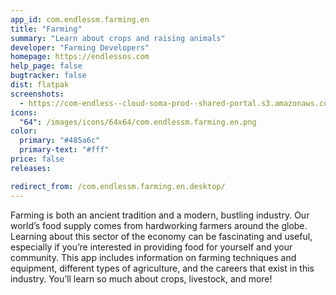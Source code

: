 ```yaml
---
app_id: com.endlessm.farming.en
title: "Farming"
summary: "Learn about crops and raising animals"
developer: "Farming Developers"
homepage: https://endlessos.com
help_page: false
bugtracker: false
dist: flatpak
screenshots:
  - https://com-endless--cloud-soma-prod--shared-portal.s3.amazonaws.com/apps.259.screenshots.0b3f1d5b-d802-4b78-a739-04f341c78479_201810231849273434.png
icons:
  "64": /images/icons/64x64/com.endlessm.farming.en.png
color:
  primary: "#485a6c"
  primary-text: "#fff"
price: false
releases:

redirect_from: /com.endlessm.farming.en.desktop/
---
```


<p>Farming is both an ancient tradition and a modern, bustling industry. Our world’s food supply comes from hardworking farmers around the globe. Learning about this sector of the economy can be fascinating and useful, especially if you’re interested in providing food for yourself and your community. This app includes information on farming techniques and equipment, different types of agriculture, and the careers that exist in this industry. You’ll learn so much about crops, livestock, and more!</p>